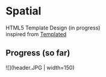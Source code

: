 # Spatial
HTML5 Template Design (in progress)
<br>
inspired from [Templated](https://templated.co/spatial)
<br>
## Progress (so far)
![](header.JPG | width=150)
